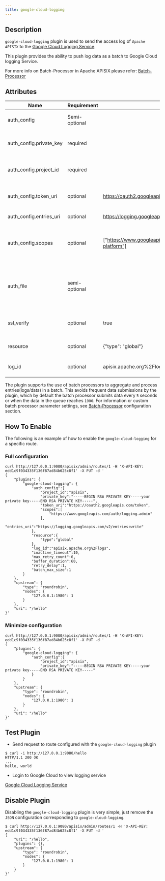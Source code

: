 ```yaml
---
title: google-cloud-logging
---
```


<!--
#
# Licensed to the Apache Software Foundation (ASF) under one or more
# contributor license agreements.  See the NOTICE file distributed with
# this work for additional information regarding copyright ownership.
# The ASF licenses this file to You under the Apache License, Version 2.0
# (the "License"); you may not use this file except in compliance with
# the License.  You may obtain a copy of the License at
#
#     http://www.apache.org/licenses/LICENSE-2.0
#
# Unless required by applicable law or agreed to in writing, software
# distributed under the License is distributed on an "AS IS" BASIS,
# WITHOUT WARRANTIES OR CONDITIONS OF ANY KIND, either express or implied.
# See the License for the specific language governing permissions and
# limitations under the License.
#
-->

## Description

`google-cloud-logging` plugin is used to send the access log of `Apache APISIX` to the [Google Cloud Logging Service](https://cloud.google.com/logging/).

This plugin provides the ability to push log data as a batch to Google Cloud logging Service.

For more info on Batch-Processor in Apache APISIX please refer:
[Batch-Processor](../batch-processor.md)

## Attributes

| Name                    | Requirement   | Default                                                                                                                                                                                           | Description                                                                                                                                                                      |
| ----------------------- | ------------- | ------------------------------------------------------------------------------------------------------------------------------------------------------------------------------------------------- | -------------------------------------------------------------------------------------------------------------------------------------------------------------------------------- |
| auth_config             | Semi-optional |                                                                                                                                                                                                   | one of `auth_config` or `auth_file` must be configured                                                                                                                           |
| auth_config.private_key | required      |                                                                                                                                                                                                   | the private key parameters of the Google service account                                                                                                                         |
| auth_config.project_id  | required      |                                                                                                                                                                                                   | the project id parameters of the Google service account                                                                                                                          |
| auth_config.token_uri   | optional      | https://oauth2.googleapis.com/token                                                                                                                                                               | the token uri parameters of the Google service account                                                                                                                           |
| auth_config.entries_uri | optional      | https://logging.googleapis.com/v2/entries:write                                                                                                                                                   | google cloud logging service API                                                                                                                                                       |
| auth_config.scopes      | optional      | ["https://www.googleapis.com/auth/logging.read","https://www.googleapis.com/auth/logging.write","https://www.googleapis.com/auth/logging.admin","https://www.googleapis.com/auth/cloud-platform"] | the access scopes parameters of the Google service account, refer to: [OAuth 2.0 Scopes for Google APIs](https://developers.google.com/identity/protocols/oauth2/scopes#logging) |
| auth_file               | semi-optional |                                                                                                                                                                                                   | path to the google service account json file（Semi-optional, one of auth_config or auth_file must be configured）                                                              |
| ssl_verify              | optional      | true                                                                                                                                                                                              | enable `SSL` verification, option as per [OpenResty docs](https://github.com/openresty/lua-nginx-module#tcpsocksslhandshake)                                                    |
| resource                | optional      | {"type": "global"}                                                                                                                                                                                | the Google monitor resource, refer to: [MonitoredResource](https://cloud.google.com/logging/docs/reference/v2/rest/v2/MonitoredResource)                                         |
| log_id                  | optional      | apisix.apache.org%2Flogs                                                                                                                                                                          | google cloud logging id, refer to: [LogEntry](https://cloud.google.com/logging/docs/reference/v2/rest/v2/LogEntry)                                                                     |

The plugin supports the use of batch processors to aggregate and process entries(logs/data) in a batch. This avoids frequent data submissions by the plugin, which by default the batch processor submits data every `5` seconds or when the data in the queue reaches `1000`. For information or custom batch processor parameter settings, see [Batch-Processor](../batch-processor.md#configuration) configuration section.

## How To Enable

The following is an example of how to enable the `google-cloud-logging` for a specific route.

### Full configuration

```shell
curl http://127.0.0.1:9080/apisix/admin/routes/1 -H 'X-API-KEY: edd1c9f034335f136f87ad84b625c8f1' -X PUT -d '
{
    "plugins": {
        "google-cloud-logging": {
            "auth_config":{
                "project_id":"apisix",
                "private_key":"-----BEGIN RSA PRIVATE KEY-----your private key-----END RSA PRIVATE KEY-----",
                "token_uri":"https://oauth2.googleapis.com/token",
                "scopes":[
                    "https://www.googleapis.com/auth/logging.admin"
                ],
                "entries_uri":"https://logging.googleapis.com/v2/entries:write"
            },
            "resource":{
                "type":"global"
            },
            "log_id":"apisix.apache.org%2Flogs",
            "inactive_timeout":10,
            "max_retry_count":0,
            "buffer_duration":60,
            "retry_delay":1,
            "batch_max_size":1
        }
    },
    "upstream": {
        "type": "roundrobin",
        "nodes": {
            "127.0.0.1:1980": 1
        }
    },
    "uri": "/hello"
}'
```

### Minimize configuration

```shell
curl http://127.0.0.1:9080/apisix/admin/routes/1 -H 'X-API-KEY: edd1c9f034335f136f87ad84b625c8f1' -X PUT -d '
{
    "plugins": {
        "google-cloud-logging": {
            "auth_config":{
                "project_id":"apisix",
                "private_key":"-----BEGIN RSA PRIVATE KEY-----your private key-----END RSA PRIVATE KEY-----"
            }
        }
    },
    "upstream": {
        "type": "roundrobin",
        "nodes": {
            "127.0.0.1:1980": 1
        }
    },
    "uri": "/hello"
}'
```

## Test Plugin

* Send request to route configured with the `google-cloud-logging` plugin

```shell
$ curl -i http://127.0.0.1:9080/hello
HTTP/1.1 200 OK
...
hello, world
```

* Login to Google Cloud to view logging service

[Google Cloud Logging Service](https://console.cloud.google.com/logs/viewer)

## Disable Plugin

Disabling the `google-cloud-logging` plugin is very simple, just remove the `JSON` configuration corresponding to `google-cloud-logging`.

```shell
$ curl http://127.0.0.1:9080/apisix/admin/routes/1 -H 'X-API-KEY: edd1c9f034335f136f87ad84b625c8f1' -X PUT -d '
{
    "uri": "/hello",
    "plugins": {},
    "upstream": {
        "type": "roundrobin",
        "nodes": {
            "127.0.0.1:1980": 1
        }
    }
}'
```
